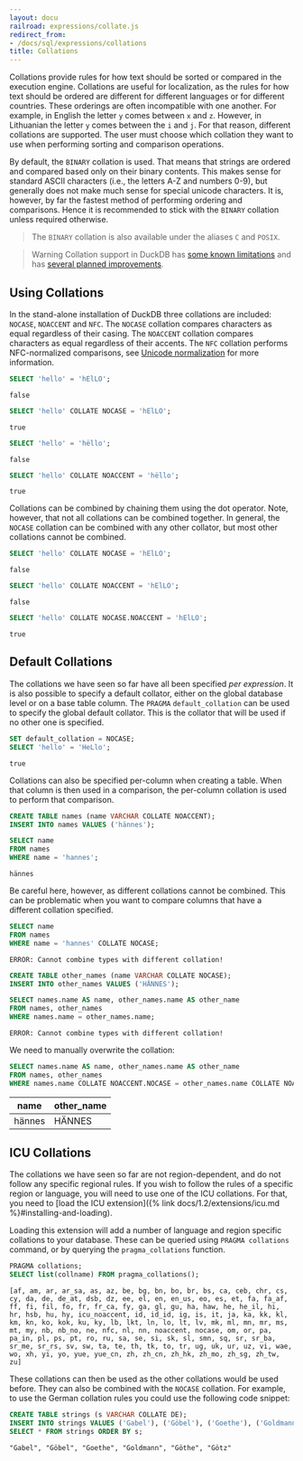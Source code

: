 ```yaml
---
layout: docu
railroad: expressions/collate.js
redirect_from:
- /docs/sql/expressions/collations
title: Collations
---
```


<div id="rrdiagram"></div>

Collations provide rules for how text should be sorted or compared in the execution engine. Collations are useful for localization, as the rules for how text should be ordered are different for different languages or for different countries. These orderings are often incompatible with one another. For example, in English the letter `y` comes between `x` and `z`. However, in Lithuanian the letter `y` comes between the `i` and `j`. For that reason, different collations are supported. The user must choose which collation they want to use when performing sorting and comparison operations.

By default, the `BINARY` collation is used. That means that strings are ordered and compared based only on their binary contents. This makes sense for standard ASCII characters (i.e., the letters A-Z and numbers 0-9), but generally does not make much sense for special unicode characters. It is, however, by far the fastest method of performing ordering and comparisons. Hence it is recommended to stick with the `BINARY` collation unless required otherwise.

> The `BINARY` collation is also available under the aliases `C` and `POSIX`.

> Warning Collation support in DuckDB has [some known limitations](https://github.com/duckdb/duckdb/issues?q=is%3Aissue+is%3Aopen+collation+) and has [several planned improvements](https://github.com/duckdb/duckdb/issues/604).

## Using Collations

In the stand-alone installation of DuckDB three collations are included: `NOCASE`, `NOACCENT` and `NFC`. The `NOCASE` collation compares characters as equal regardless of their casing. The `NOACCENT` collation compares characters as equal regardless of their accents. The `NFC` collation performs NFC-normalized comparisons, see [Unicode normalization](https://en.wikipedia.org/wiki/Unicode_equivalence#Normalization) for more information.

```sql
SELECT 'hello' = 'hElLO';
```

```text
false
```

```sql
SELECT 'hello' COLLATE NOCASE = 'hElLO';
```

```text
true
```

```sql
SELECT 'hello' = 'hëllo';
```

```text
false
```

```sql
SELECT 'hello' COLLATE NOACCENT = 'hëllo';
```

```text
true
```

Collations can be combined by chaining them using the dot operator. Note, however, that not all collations can be combined together. In general, the `NOCASE` collation can be combined with any other collator, but most other collations cannot be combined.

```sql
SELECT 'hello' COLLATE NOCASE = 'hElLÖ';
```

```text
false
```

```sql
SELECT 'hello' COLLATE NOACCENT = 'hElLÖ';
```

```text
false
```

```sql
SELECT 'hello' COLLATE NOCASE.NOACCENT = 'hElLÖ';
```

```text
true
```

## Default Collations

The collations we have seen so far have all been specified *per expression*. It is also possible to specify a default collator, either on the global database level or on a base table column. The `PRAGMA` `default_collation` can be used to specify the global default collator. This is the collator that will be used if no other one is specified.

```sql
SET default_collation = NOCASE;
SELECT 'hello' = 'HeLlo';
```

```text
true
```

Collations can also be specified per-column when creating a table. When that column is then used in a comparison, the per-column collation is used to perform that comparison.

```sql
CREATE TABLE names (name VARCHAR COLLATE NOACCENT);
INSERT INTO names VALUES ('hännes');
```

```sql
SELECT name
FROM names
WHERE name = 'hannes';
```

```text
hännes
```

Be careful here, however, as different collations cannot be combined. This can be problematic when you want to compare columns that have a different collation specified.

```sql
SELECT name
FROM names
WHERE name = 'hannes' COLLATE NOCASE;
```

```console
ERROR: Cannot combine types with different collation!
```

```sql
CREATE TABLE other_names (name VARCHAR COLLATE NOCASE);
INSERT INTO other_names VALUES ('HÄNNES');
```

```sql
SELECT names.name AS name, other_names.name AS other_name
FROM names, other_names
WHERE names.name = other_names.name;
```

```console
ERROR: Cannot combine types with different collation!
```

We need to manually overwrite the collation:

```sql
SELECT names.name AS name, other_names.name AS other_name
FROM names, other_names
WHERE names.name COLLATE NOACCENT.NOCASE = other_names.name COLLATE NOACCENT.NOCASE;
```

|  name  | other_name |
|--------|------------|
| hännes | HÄNNES     |

## ICU Collations

The collations we have seen so far are not region-dependent, and do not follow any specific regional rules. If you wish to follow the rules of a specific region or language, you will need to use one of the ICU collations. For that, you need to [load the ICU extension]({% link docs/1.2/extensions/icu.md %}#installing-and-loading).

Loading this extension will add a number of language and region specific collations to your database. These can be queried using `PRAGMA collations` command, or by querying the `pragma_collations` function.

```sql
PRAGMA collations;
SELECT list(collname) FROM pragma_collations();
```

```text
[af, am, ar, ar_sa, as, az, be, bg, bn, bo, br, bs, ca, ceb, chr, cs, cy, da, de, de_at, dsb, dz, ee, el, en, en_us, eo, es, et, fa, fa_af, ff, fi, fil, fo, fr, fr_ca, fy, ga, gl, gu, ha, haw, he, he_il, hi, hr, hsb, hu, hy, icu_noaccent, id, id_id, ig, is, it, ja, ka, kk, kl, km, kn, ko, kok, ku, ky, lb, lkt, ln, lo, lt, lv, mk, ml, mn, mr, ms, mt, my, nb, nb_no, ne, nfc, nl, nn, noaccent, nocase, om, or, pa, pa_in, pl, ps, pt, ro, ru, sa, se, si, sk, sl, smn, sq, sr, sr_ba, sr_me, sr_rs, sv, sw, ta, te, th, tk, to, tr, ug, uk, ur, uz, vi, wae, wo, xh, yi, yo, yue, yue_cn, zh, zh_cn, zh_hk, zh_mo, zh_sg, zh_tw, zu]
```

These collations can then be used as the other collations would be used before. They can also be combined with the `NOCASE` collation. For example, to use the German collation rules you could use the following code snippet:

```sql
CREATE TABLE strings (s VARCHAR COLLATE DE);
INSERT INTO strings VALUES ('Gabel'), ('Göbel'), ('Goethe'), ('Goldmann'), ('Göthe'), ('Götz');
SELECT * FROM strings ORDER BY s;
```

```text
"Gabel", "Göbel", "Goethe", "Goldmann", "Göthe", "Götz"
```
